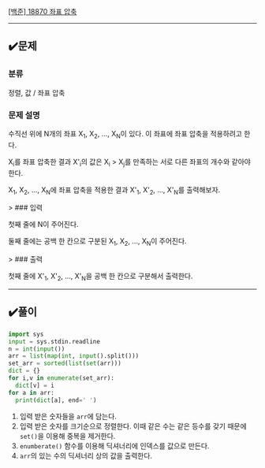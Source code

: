 [[백준] 18870 좌표 압축](https://www.acmicpc.net/problem/18870) 

---
## ✔️문제
>
### 분류
정렬, 값 / 좌표 압축
>
### 문제 설명
<p>수직선 위에 N개의 좌표 X<sub>1</sub>, X<sub>2</sub>, ..., X<sub>N</sub>이 있다. 이 좌표에 좌표 압축을 적용하려고 한다.</p>
<p>X<sub>i</sub>를 좌표 압축한 결과 X'<sub>i</sub>의 값은 X<sub>i</sub> > X<sub>j</sub>를 만족하는 서로 다른 좌표의 개수와 같아야 한다.</p>
<p>X<sub>1</sub>, X<sub>2</sub>, ..., X<sub>N</sub>에 좌표 압축을 적용한 결과 X'<sub>1</sub>, X'<sub>2</sub>, ..., X'<sub>N</sub>를 출력해보자.</p>
>
### 입력 
 <p>첫째 줄에 N이 주어진다.</p>
<p>둘째 줄에는 공백 한 칸으로 구분된 X<sub>1</sub>, X<sub>2</sub>, ..., X<sub>N</sub>이 주어진다.</p>
>
### 출력 
 <p>첫째 줄에 X'<sub>1</sub>, X'<sub>2</sub>, ..., X'<sub>N</sub>을 공백 한 칸으로 구분해서 출력한다.</p>

---
## ✔️풀이
```python
import sys
input = sys.stdin.readline
n = int(input())
arr = list(map(int, input().split()))
set_arr = sorted(list(set(arr)))
dict = {}
for i,v in enumerate(set_arr):
  dict[v] = i
for a in arr:
  print(dict[a], end=' ')
```
1. 입력 받은 숫자들을 `arr`에 담는다.
2. 입력 받은 숫자를 크기순으로 정렬한다. 이때 같은 수는 같은 등수를 갖기 때문에 `set()`을 이용해 중복을 제거한다.
3. `enumberate()` 함수를 이용해 딕셔너리에 인덱스를 값으로 만든다.
4. `arr`의 있는 수의 딕셔너리 상의 값을 출력한다.
